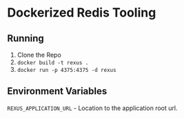 # Dockerized Redis Tooling

## Running

1. Clone the Repo
2. `docker build -t rexus .`
3. `docker run -p 4375:4375 -d rexus`

## Environment Variables

`REXUS_APPLICATION_URL` - Location to the application root url.
